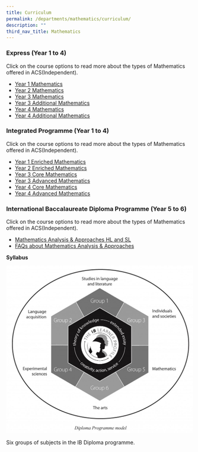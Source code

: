 ```yaml
---
title: Curriculum
permalink: /departments/mathematics/curriculum/
description: ""
third_nav_title: Mathematics
---
```


### Express (Year 1 to 4)

Click on the course options to read more about the types of Mathematics offered in ACS(Independent).

*   <a href="/files/Our%20Departments/Mathematics/Year-1-Express-Mathematics.pdf" target="_blank">Year 1 Mathematics</a>
*   <a href="/files/Our%20Departments/Mathematics/Year-2-Express-Mathematics-Course-Outline.pdf" target="_blank">Year 2 Mathematics</a>
*   <a href="/files/Our%20Departments/Mathematics/Year-3-Express-Mathematics.pdf" target="_blank">Year 3 Mathematics</a>
*   <a href="/files/Our%20Departments/Mathematics/Year-3-Express-Additional-Mathematics.pdf" target="_blank">Year 3 Additional Mathematics</a>
*   <a href="/files/Our%20Departments/Mathematics/Year-4-Express-Mathematics.pdf" target="_blank">Year 4 Mathematics</a>
*   <a href="/files/Our%20Departments/Mathematics/Year-4-Express-A-Maths.pdf" target="_blank">Year 4 Additional Mathematics</a>

### Integrated Programme (Year 1 to 4)

Click on the course options to read more about the types of Mathematics offered in ACS(Independent).

*   <a href="/files/Our%20Departments/Mathematics/Year-1-Enriched-Mathematics.pdf" target="_blank">Year 1 Enriched Mathematics</a>
*   <a href="/files/Our%20Departments/Mathematics/Year-2-Enriched-Mathematics-Course-Outline.pdf" target="_blank">Year 2 Enriched Mathematics</a>
*   <a href="/files/Our%20Departments/Mathematics/Year-3IP-Core-Mathematics.pdf" target="_blank">Year 3 Core Mathematics</a>
*   <a href="/files/Our%20Departments/Mathematics/Y3IP_Advanced-Math.pdf" target="_blank">Year 3 Advanced Mathematics</a>
*   <a href="/files/Our%20Departments/Mathematics/Year-4IP-Core-Mathematics.pdf" target="_blank">Year 4 Core Mathematics</a>
*   <a href="/files/Our%20Departments/Mathematics/Year-4IP-Advanced-Mathematics.pdf" target="_blank">Year 4 Advanced Mathematics</a>

### International Baccalaureate Diploma Programme (Year 5 to 6)

Click on the course options to read more about the types of Mathematics offered in ACS(Independent).

*   <a href="/files/Our%20Departments/Mathematics/subject-brief-dp-math-analysis-and-approaches-en.pdf" target="_blank">Mathematics Analysis & Approaches HL and SL</a>
*   <a href="/files/Our%20Departments/Mathematics/FAQ-on-Maths-AA.pdf" target="_blank">FAQs about Mathematics Analysis & Approaches</a>

**Syllabus**

<a href="/images/Our%20Departments/Diploma-Programme-Model-1024x911-1024x911.jpg"> <img src="/images/Our%20Departments/Diploma-Programme-Model-1024x911-1024x911.jpg"></a>

Six groups of subjects in the IB Diploma programme.